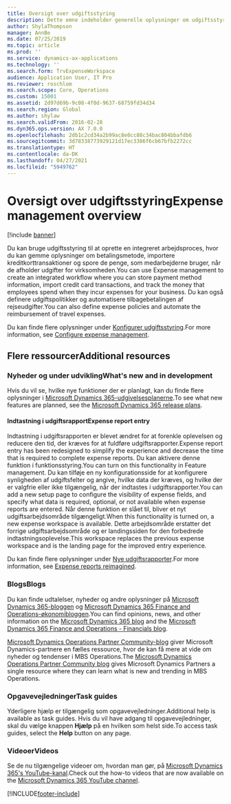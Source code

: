 ```yaml
---
title: Oversigt over udgiftsstyring
description: Dette emne indeholder generelle oplysninger om udgiftsstyring og links til flere ressourcer. Du kan bruge udgiftsstyring til at oprette en integreret arbejdsproces, hvor du kan gemme oplysninger om betalingsmetode, importere kreditkorttransaktioner og spore de penge, som medarbejderne bruger, når de afholder udgifter for virksomheden.
author: ShylaThompson
manager: AnnBe
ms.date: 07/25/2019
ms.topic: article
ms.prod: ''
ms.service: dynamics-ax-applications
ms.technology: ''
ms.search.form: TrvExpenseWorkspace
audience: Application User, IT Pro
ms.reviewer: roschlom
ms.search.scope: Core, Operations
ms.custom: 15001
ms.assetid: 2d97d69b-9c08-4f0d-9637-68759fd34d34
ms.search.region: Global
ms.author: shylaw
ms.search.validFrom: 2016-02-28
ms.dyn365.ops.version: AX 7.0.0
ms.openlocfilehash: 2db1c2cd34a2b99ac8e0cc88c34bac804bbafdb6
ms.sourcegitcommit: 3d78338773929121d17ec3386f6cb67bfb2272cc
ms.translationtype: HT
ms.contentlocale: da-DK
ms.lasthandoff: 04/27/2021
ms.locfileid: "5949762"
---
```

# <a name="expense-management-overview"></a><span data-ttu-id="f4b3b-104">Oversigt over udgiftsstyring</span><span class="sxs-lookup"><span data-stu-id="f4b3b-104">Expense management overview</span></span>

[!include [banner](../includes/banner.md)]

<span data-ttu-id="f4b3b-105">Du kan bruge udgiftsstyring til at oprette en integreret arbejdsproces, hvor du kan gemme oplysninger om betalingsmetode, importere kreditkorttransaktioner og spore de penge, som medarbejderne bruger, når de afholder udgifter for virksomheden.</span><span class="sxs-lookup"><span data-stu-id="f4b3b-105">You can use Expense management to create an integrated workflow where you can store payment method information, import credit card transactions, and track the money that employees spend when they incur expenses for your business.</span></span> <span data-ttu-id="f4b3b-106">Du kan også definere udgiftspolitikker og automatisere tilbagebetalingen af rejseudgifter.</span><span class="sxs-lookup"><span data-stu-id="f4b3b-106">You can also define expense policies and automate the reimbursement of travel expenses.</span></span>

<span data-ttu-id="f4b3b-107">Du kan finde flere oplysninger under [Konfigurer udgiftsstyring](plan-expense-management.md).</span><span class="sxs-lookup"><span data-stu-id="f4b3b-107">For more information, see [Configure expense management](plan-expense-management.md).</span></span>

## <a name="additional-resources"></a><span data-ttu-id="f4b3b-108">Flere ressourcer</span><span class="sxs-lookup"><span data-stu-id="f4b3b-108">Additional resources</span></span>

### <a name="whats-new-and-in-development"></a><span data-ttu-id="f4b3b-109">Nyheder og under udvikling</span><span class="sxs-lookup"><span data-stu-id="f4b3b-109">What's new and in development</span></span>

<span data-ttu-id="f4b3b-110">Hvis du vil se, hvilke nye funktioner der er planlagt, kan du finde flere oplysninger i [Microsoft Dynamics 365-udgivelsesplanerne](/dynamics365/release-plans/).</span><span class="sxs-lookup"><span data-stu-id="f4b3b-110">To see what new features are planned, see the [Microsoft Dynamics 365 release plans](/dynamics365/release-plans/).</span></span>

#### <a name="expense-report-entry"></a><span data-ttu-id="f4b3b-111">Indtastning i udgiftsrapport</span><span class="sxs-lookup"><span data-stu-id="f4b3b-111">Expense report entry</span></span>

<span data-ttu-id="f4b3b-112">Indtastning i udgiftsrapporten er blevet ændret for at forenkle oplevelsen og reducere den tid, der kræves for at fuldføre udgiftsrapporter.</span><span class="sxs-lookup"><span data-stu-id="f4b3b-112">Expense report entry has been redesigned to simplify the experience and decrease the time that is required to complete expense reports.</span></span> <span data-ttu-id="f4b3b-113">Du kan aktivere denne funktion i funktionsstyring.</span><span class="sxs-lookup"><span data-stu-id="f4b3b-113">You can turn on this functionality in Feature management.</span></span> <span data-ttu-id="f4b3b-114">Du kan tilføje en ny konfigurationsside for at konfigurere synligheden af udgiftsfelter og angive, hvilke data der kræves, og hvilke der er valgfrie eller ikke tilgængelig, når der indtastes i udgiftsrapporter.</span><span class="sxs-lookup"><span data-stu-id="f4b3b-114">You can add a new setup page to configure the visibility of expense fields, and specify what data is required, optional, or not available when expense reports are entered.</span></span> <span data-ttu-id="f4b3b-115">Når denne funktion er slået til, bliver et nyt udgiftsarbejdsområde tilgængeligt.</span><span class="sxs-lookup"><span data-stu-id="f4b3b-115">When this functionality is turned on, a new expense workspace is available.</span></span> <span data-ttu-id="f4b3b-116">Dette arbejdsområde erstatter det forrige udgiftsarbejdsområde og er landingssiden for den forbedrede indtastningsoplevelse.</span><span class="sxs-lookup"><span data-stu-id="f4b3b-116">This workspace replaces the previous expense workspace and is the landing page for the improved entry experience.</span></span>

<span data-ttu-id="f4b3b-117">Du kan finde flere oplysninger under [Nye udgiftsrapporter](ExpenseWorkspaceNew.md).</span><span class="sxs-lookup"><span data-stu-id="f4b3b-117">For more information, see [Expense reports reimagined](ExpenseWorkspaceNew.md).</span></span>

### <a name="blogs"></a><span data-ttu-id="f4b3b-118">Blogs</span><span class="sxs-lookup"><span data-stu-id="f4b3b-118">Blogs</span></span>

<span data-ttu-id="f4b3b-119">Du kan finde udtalelser, nyheder og andre oplysninger på [Microsoft Dynamics 365-bloggen](https://community.dynamics.com/b/msftdynamicsblog?c=Enterprise) og [Microsoft Dynamics 365 Finance and Operations-økonomibloggen](https://community.dynamics.com/365/financeandoperations/b/financials).</span><span class="sxs-lookup"><span data-stu-id="f4b3b-119">You can find opinions, news, and other information on the [Microsoft Dynamics 365 blog](https://community.dynamics.com/b/msftdynamicsblog?c=Enterprise) and the [Microsoft Dynamics 365 Finance and Operations - Financials blog](https://community.dynamics.com/365/financeandoperations/b/financials).</span></span>

<span data-ttu-id="f4b3b-120">[Microsoft Dynamics Operations Partner Community-blog](https://community.dynamics.com/partner/b/operationspartnercommunityblog) giver Microsoft Dynamics-partnere en fælles ressource, hvor de kan få mere at vide om nyheder og tendenser i MBS Operations.</span><span class="sxs-lookup"><span data-stu-id="f4b3b-120">The [Microsoft Dynamics Operations Partner Community blog](https://community.dynamics.com/partner/b/operationspartnercommunityblog) gives Microsoft Dynamics Partners a single resource where they can learn what is new and trending in MBS Operations.</span></span>

### <a name="task-guides"></a><span data-ttu-id="f4b3b-121">Opgavevejledninger</span><span class="sxs-lookup"><span data-stu-id="f4b3b-121">Task guides</span></span>

<span data-ttu-id="f4b3b-122">Yderligere hjælp er tilgængelig som opgavevejledninger.</span><span class="sxs-lookup"><span data-stu-id="f4b3b-122">Additional help is available as task guides.</span></span> <span data-ttu-id="f4b3b-123">Hvis du vil have adgang til opgavevejledninger, skal du vælge knappen **Hjælp** på en hvilken som helst side.</span><span class="sxs-lookup"><span data-stu-id="f4b3b-123">To access task guides, select the **Help** button on any page.</span></span>

### <a name="videos"></a><span data-ttu-id="f4b3b-124">Videoer</span><span class="sxs-lookup"><span data-stu-id="f4b3b-124">Videos</span></span>

<span data-ttu-id="f4b3b-125">Se de nu tilgængelige videoer om, hvordan man gør, på [Microsoft Dynamics 365's YouTube-kanal](https://www.youtube.com/channel/UCJGCg4rB3QSs8y_1FquelBQ).</span><span class="sxs-lookup"><span data-stu-id="f4b3b-125">Check out the how-to videos that are now available on the [Microsoft Dynamics 365 YouTube channel](https://www.youtube.com/channel/UCJGCg4rB3QSs8y_1FquelBQ).</span></span>


[!INCLUDE[footer-include](../includes/footer-banner.md)]